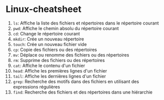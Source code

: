 # Linux-cheatsheet

1. `ls`: Affiche la liste des fichiers et répertoires dans le répertoire courant
2. `pwd`: Affiche le chemin absolu du répertoire courant
3. `cd`: Change le répertoire courant
4. `mkdir`: Crée un nouveau répertoire
5. `touch`: Crée un nouveau fichier vide
6. `cp`: Copie des fichiers ou des répertoires
7. `mv`: Déplace ou renomme des fichiers ou des répertoires
8. `rm`: Supprime des fichiers ou des répertoires
9. `cat`: Affiche le contenu d'un fichier
11. `head`: Affiche les premières lignes d'un fichier
12. `tail`: Affiche les dernières lignes d'un fichier
13. `grep`: Recherche des motifs dans des fichiers en utilisant des expressions régulières
14. `find`: Recherche des fichiers et des répertoires dans une hiérarchie
